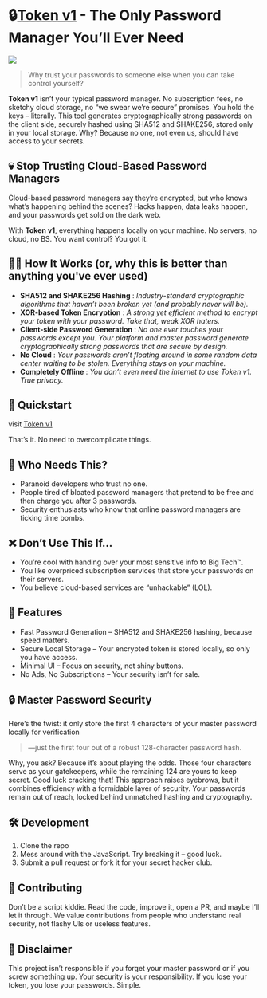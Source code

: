 # 🔒[Token v1](https://token-v1.vercel.app/) - The Only Password Manager You’ll Ever Need
![](https://img.shields.io/github/repo-size/0xf35/token-v1?color=brightgreen)
> Why trust your passwords to someone else when you can take control yourself?

**Token v1** isn’t your typical password manager. No subscription fees, no sketchy cloud storage, no “we swear we’re secure” promises. You hold the keys – literally. This tool generates cryptographically strong passwords on the client side, securely hashed using SHA512 and SHAKE256, stored only in your local storage. Why? Because no one, not even us, should have access to your secrets.

## 💀 Stop Trusting Cloud-Based Password Managers
Cloud-based password managers say they’re encrypted, but who knows what’s happening behind the scenes? Hacks happen, data leaks happen, and your passwords get sold on the dark web.

With **Token v1**, everything happens locally on your machine. No servers, no cloud, no BS. You want control? You got it.

## 👨‍💻 How It Works (or, why this is better than anything you've ever used)
- **SHA512 and SHAKE256 Hashing** : *Industry-standard cryptographic algorithms that haven’t been broken yet (and probably never will be).*
- **XOR-based Token Encryption** : *A strong yet efficient method to encrypt your token with your password. Take that, weak XOR haters.*
- **Client-side Password Generation** : *No one ever touches your passwords except you. Your platform and master password generate cryptographically strong passwords that are secure by design.*
- **No Cloud** : *Your passwords aren’t floating around in some random data center waiting to be stolen. Everything stays on your machine.*
- **Completely Offline** : *You don’t even need the internet to use Token v1. True privacy.*

## 🚀 Quickstart
visit [Token v1](https://token-v1.vercel.app/)

That’s it. No need to overcomplicate things.

## 🤬 Who Needs This?
- Paranoid developers who trust no one.
- People tired of bloated password managers that pretend to be free and then charge you after 3 passwords.
- Security enthusiasts who know that online password managers are ticking time bombs.

## ❌ Don’t Use This If…
- You’re cool with handing over your most sensitive info to Big Tech™.
- You like overpriced subscription services that store your passwords on their servers.
- You believe cloud-based services are “unhackable” (LOL).

## 🔧 Features
- Fast Password Generation – SHA512 and SHAKE256 hashing, because speed matters.
- Secure Local Storage – Your encrypted token is stored locally, so only you have access.
- Minimal UI – Focus on security, not shiny buttons.
- No Ads, No Subscriptions – Your security isn’t for sale.

## 🔒 Master Password Security
Here’s the twist: it only store the first 4 characters of your master password locally for verification
> —just the first four out of a robust 128-character password hash.

Why, you ask? Because it’s about playing the odds. Those four characters serve as your gatekeepers, while the remaining 124 are yours to keep secret. Good luck cracking that! This approach raises eyebrows, but it combines efficiency with a formidable layer of security. Your passwords remain out of reach, locked behind unmatched hashing and cryptography.

## 🛠️ Development
1. Clone the repo
2. Mess around with the JavaScript. Try breaking it – good luck.
3. Submit a pull request or fork it for your secret hacker club.

## 🤝 Contributing
Don’t be a script kiddie. Read the code, improve it, open a PR, and maybe I’ll let it through. We value contributions from people who understand real security, not flashy UIs or useless features.

## 👀 Disclaimer
This project isn’t responsible if you forget your master password or if you screw something up. Your security is your responsibility. If you lose your token, you lose your passwords. Simple.
